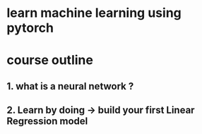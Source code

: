 # learn machine learning using pytorch

# course outline

## 1. what is a neural network ?

## 2. Learn by doing -> build your first Linear Regression model

